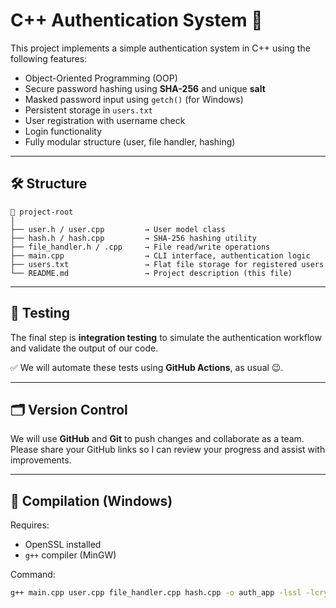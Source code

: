 
# C++ Authentication System 🔐

This project implements a simple authentication system in C++ using the following features:

- Object-Oriented Programming (OOP)
- Secure password hashing using **SHA-256** and unique **salt**
- Masked password input using `getch()` (for Windows)
- Persistent storage in `users.txt`
- User registration with username check
- Login functionality
- Fully modular structure (user, file handler, hashing)

---

## 🛠 Structure

```
📁 project-root
│
├── user.h / user.cpp         → User model class
├── hash.h / hash.cpp         → SHA-256 hashing utility
├── file_handler.h / .cpp     → File read/write operations
├── main.cpp                  → CLI interface, authentication logic
├── users.txt                 → Flat file storage for registered users
└── README.md                 → Project description (this file)
```

---

## 🧪 Testing

The final step is **integration testing** to simulate the authentication workflow and validate the output of our code.

✅ We will automate these tests using **GitHub Actions**, as usual 😉.

---

## 🗂️ Version Control

We will use **GitHub** and **Git** to push changes and collaborate as a team.  
Please share your GitHub links so I can review your progress and assist with improvements.


---

## 🧰 Compilation (Windows)

Requires:
- OpenSSL installed
- `g++` compiler (MinGW)

Command:
```bash
g++ main.cpp user.cpp file_handler.cpp hash.cpp -o auth_app -lssl -lcrypto
```


